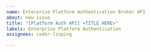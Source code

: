 ```yaml
---
name: Enterprise Platform Authentication Broker API
about: new issue
title: "[Platform Auth API] <TITLE HERE>"
labels: Enterprise Platform Authentication
assignees: coder-linping

---
```


